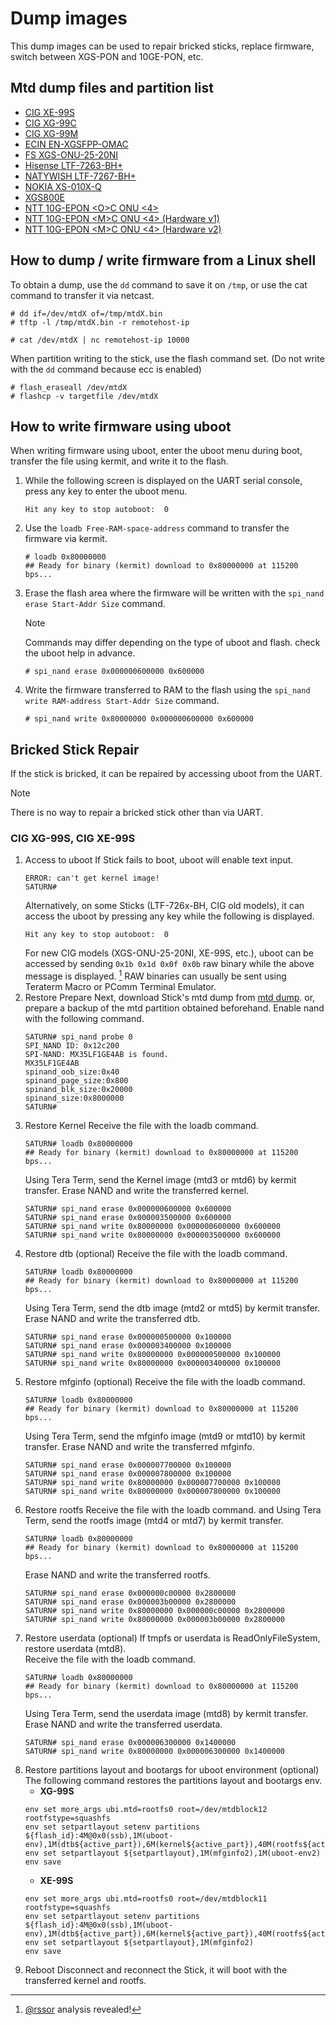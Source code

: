 # Dump images
This dump images can be used to repair bricked sticks, replace firmware, switch between XGS-PON and 10GE-PON, etc.

## Mtd dump files and partition list
* [CIG XE-99S](/mtd/CIG_XE-99S/README.md)
* [CIG XG-99C](/mtd/CIG_XG-99C/README.md)
* [CIG XG-99M](/mtd/CIG_XG-99M/README.md)
* [ECIN EN-XGSFPP-OMAC](/mtd/ECIN_EN-XGSFPP-OMAC/README.md)
* [FS XGS-ONU-25-20NI](/mtd/FS_XGS-ONU-25-20NI/README.md)
* [Hisense LTF-7263-BH+](/mtd/LTF7263/README.md)
* [NATYWISH LTF-7267-BH+](/mtd/NATYWISH_LTF7267/README.md)
* [NOKIA XS-010X-Q](/mtd/NOKIA_XS-010X-Q/README.md)
* [XGS800E](/mtd/XGS800E/README.md)
* [NTT 10G-EPON &lt;O&gt;C ONU &lt;4&gt;](/mtd/NTT_OCONU4/README.md)
* [NTT 10G-EPON &lt;M&gt;C ONU &lt;4&gt; (Hardware v1)](/mtd/NTT_MCONU4_HWVer01/README.md)
* [NTT 10G-EPON &lt;M&gt;C ONU &lt;4&gt; (Hardware v2)](/mtd/NTT_MCONU4_HWVer02/README.md)

## How to dump / write firmware from a Linux shell
To obtain a dump, use the `dd` command to save it on `/tmp`,
or use the cat command to transfer it via netcast.
```
# dd if=/dev/mtdX of=/tmp/mtdX.bin
# tftp -l /tmp/mtdX.bin -r remotehost-ip
```
```
# cat /dev/mtdX | nc remotehost-ip 10000
```
When partition writing to the stick, use the flash command set.
(Do not write with the `dd` command because ecc is enabled)
```
# flash_eraseall /dev/mtdX
# flashcp -v targetfile /dev/mtdX
```

## How to write firmware using uboot
When writing firmware using uboot, enter the uboot menu during boot, transfer the file using kermit, and write it to the flash.

1. While the following screen is displayed on the UART serial console, press any key to enter the uboot menu.
    ```
    Hit any key to stop autoboot:  0
    ```
2. Use the `loadb Free-RAM-space-address` command to transfer the firmware via kermit.
    ```
    # loadb 0x80000000
    ## Ready for binary (kermit) download to 0x80000000 at 115200 bps...
    ```
3. Erase the flash area where the firmware will be written with the `spi_nand erase Start-Addr Size` command.
    > [!NOTE]
    > Commands may differ depending on the type of uboot and flash.
    > check the uboot help in advance.
    ```
    # spi_nand erase 0x000000600000 0x600000
    ```
4. Write the firmware transferred to RAM to the flash using the `spi_nand write RAM-address Start-Addr Size` command.
    ```
    # spi_nand write 0x80000000 0x000000600000 0x600000
    ```

## Bricked Stick Repair
If the stick is bricked, it can be repaired by accessing uboot from the UART.
> [!NOTE]
> There is no way to repair a bricked stick other than via UART.

### CIG XG-99S, CIG XE-99S
1. Access to uboot
    If Stick fails to boot, uboot will enable text input.
    ```
    ERROR: can't get kernel image!
    SATURN#
    ```
    Alternatively, on some Sticks (LTF-726x-BH, CIG old models), it can access the uboot by pressing any key while the following is displayed.
    ```
    Hit any key to stop autoboot:  0
    ```
    For new CIG models (XGS-ONU-25-20NI, XE-99S, etc.), uboot can be accessed by sending `0x1b 0x1d 0x0f 0x0b` raw binary while the above message is displayed. [^1]
    RAW binaries can usually be sent using Teraterm Macro or PComm Terminal Emulator.
    [^1]: [@rssor](https://github.com/rssor) analysis revealed!
2. Restore Prepare
    Next, download Stick's mtd dump from [mtd dump](https://github.com/YuukiJapanTech/CA8271x/tree/main/mtd).
    or, prepare a backup of the mtd partition obtained beforehand.
    Enable nand with the following command.
    ```
    SATURN# spi_nand probe 0
    SPI_NAND ID: 0x12c200
    SPI-NAND: MX35LF1GE4AB is found.
    MX35LF1GE4AB
    spinand_oob_size:0x40
    spinand_page_size:0x800
    spinand_blk_size:0x20000
    spinand_size:0x8000000
    SATURN#
    ```
3. Restore Kernel
    Receive the file with the loadb command.
    ```
    SATURN# loadb 0x80000000
    ## Ready for binary (kermit) download to 0x80000000 at 115200 bps...
    ```
    Using Tera Term, send the Kernel image (mtd3 or mtd6) by kermit transfer. 
    Erase NAND and write the transferred kernel.
    ```
    SATURN# spi_nand erase 0x000000600000 0x600000
    SATURN# spi_nand erase 0x000003500000 0x600000
    SATURN# spi_nand write 0x80000000 0x000000600000 0x600000
    SATURN# spi_nand write 0x80000000 0x000003500000 0x600000
    ```
4. Restore dtb (optional)
    Receive the file with the loadb command.
    ```
    SATURN# loadb 0x80000000
    ## Ready for binary (kermit) download to 0x80000000 at 115200 bps...
    ```
    Using Tera Term, send the dtb image (mtd2 or mtd5) by kermit transfer. <br>
    Erase NAND and write the transferred dtb.
    ```
    SATURN# spi_nand erase 0x000000500000 0x100000
    SATURN# spi_nand erase 0x000003400000 0x100000
    SATURN# spi_nand write 0x80000000 0x000000500000 0x100000
    SATURN# spi_nand write 0x80000000 0x000003400000 0x100000
    ```
5. Restore mfginfo (optional)
    Receive the file with the loadb command.
    ```
    SATURN# loadb 0x80000000
    ## Ready for binary (kermit) download to 0x80000000 at 115200 bps...
    ```
    Using Tera Term, send the mfginfo image (mtd9 or mtd10) by kermit transfer.
    Erase NAND and write the transferred mfginfo.
    ```
    SATURN# spi_nand erase 0x000007700000 0x100000
    SATURN# spi_nand erase 0x000007800000 0x100000
    SATURN# spi_nand write 0x80000000 0x000007700000 0x100000
    SATURN# spi_nand write 0x80000000 0x000007800000 0x100000
    ```
6. Restore rootfs
    Receive the file with the loadb command.
    and Using Tera Term, send the rootfs image (mtd4 or mtd7) by kermit transfer.
    ```
    SATURN# loadb 0x80000000
    ## Ready for binary (kermit) download to 0x80000000 at 115200 bps...
    ```
    Erase NAND and write the transferred rootfs.
    ```
    SATURN# spi_nand erase 0x000000c00000 0x2800000
    SATURN# spi_nand erase 0x000003b00000 0x2800000
    SATURN# spi_nand write 0x80000000 0x000000c00000 0x2800000
    SATURN# spi_nand write 0x80000000 0x000003b00000 0x2800000
    ```
7. Restore userdata (optional)
    If tmpfs or userdata is ReadOnlyFileSystem, restore userdata (mtd8).<br>
    Receive the file with the loadb command.
    ```
    SATURN# loadb 0x80000000
    ## Ready for binary (kermit) download to 0x80000000 at 115200 bps...
    ```
    Using Tera Term, send the userdata image (mtd8) by kermit transfer.
    Erase NAND and write the transferred userdata.
    ```
    SATURN# spi_nand erase 0x000006300000 0x1400000
    SATURN# spi_nand write 0x80000000 0x000006300000 0x1400000
    ```
8. Restore partitions layout and bootargs for uboot environment (optional)
    The following command restores the partitions layout and bootargs env.
   - **XG-99S**
    ```
    env set more_args ubi.mtd=rootfs0 root=/dev/mtdblock12 rootfstype=squashfs
    env set setpartlayout setenv partitions ${flash_id}:4M@0x0(ssb),1M(uboot-env),1M(dtb${active_part}),6M(kernel${active_part}),40M(rootfs${active_part}),1M(dtb${standby_part}),6M(kernel${standby_part}),40M(rootfs${standby_part}),20M(userdata),1M(mfginfo1)
    env set setpartlayout ${setpartlayout},1M(mfginfo2),1M(uboot-env2)
    env save
    ```
   - **XE-99S**
    ```
    env set more_args ubi.mtd=rootfs0 root=/dev/mtdblock11 rootfstype=squashfs
    env set setpartlayout setenv partitions ${flash_id}:4M@0x0(ssb),1M(uboot-env),1M(dtb${active_part}),6M(kernel${active_part}),40M(rootfs${active_part}),1M(dtb${standby_part}),6M(kernel${standby_part}),40M(rootfs${standby_part}),20M(userdata),1M(mfginfo1)
    env set setpartlayout ${setpartlayout},1M(mfginfo2)
    env save
    ```
9. Reboot
    Disconnect and reconnect the Stick, it will boot with the transferred kernel and rootfs.
